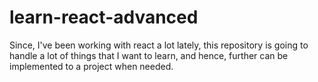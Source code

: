 # learn-react-advanced
Since, I've been working with react a lot lately, this repository is going to handle a lot of things that I want to learn, and hence, further can be implemented to a project when needed.
